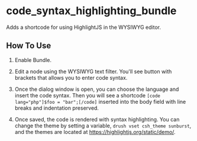 # code_syntax_highlighting_bundle

Adds a shortcode for using HighlightJS in the WYSIWYG editor.

## How To Use

1. Enable Bundle.

2. Edit a node using the WYSIWYG text filter. You'll see button with brackets that allows you to enter code syntax.

3. Once the dialog window is open, you can choose the language and insert the code syntax. Then you will see a shortcode `[code lang="php"]$foo = "bar";[/code]` inserted into the body field with line breaks and indentation preserved.

4. Once saved, the code is rendered with syntax highlighting. You can change the theme by setting a variable, `drush vset csh_theme sunburst`, and the themes are located at https://highlightjs.org/static/demo/.


